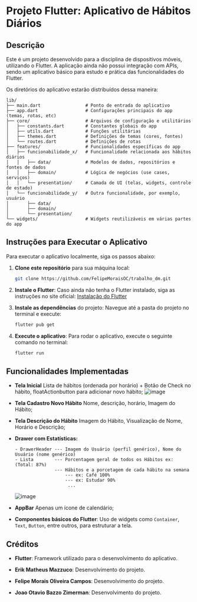 # Projeto Flutter: Aplicativo de Hábitos Diários

## Descrição

Este é um projeto desenvolvido para a disciplina de dispositivos móveis, utilizando o Flutter. A aplicação ainda não possui integração com APIs, sendo um aplicativo básico para estudo e prática das funcionalidades do Flutter.

Os diretórios do aplicativo estarão distribuídos dessa maneira:
```
lib/
├── main.dart                 # Ponto de entrada do aplicativo
├── app.dart                  # Configurações principais do app (temas, rotas, etc)
├── core/                     # Arquivos de configuração e utilitários
│   ├── constants.dart        # Constantes globais do app
│   ├── utils.dart            # Funções utilitárias
│   ├── themes.dart           # Definições de temas (cores, fontes)
│   └── routes.dart           # Definições de rotas
├── features/                 # Funcionalidades específicas do app
│   ├── funcionabilidade_x/   # Funcionalidade relacionada aos hábitos diários
│   │   ├── data/             # Modelos de dados, repositórios e fontes de dados
│   │   ├── domain/           # Lógica de negócios (use cases, serviços)
│   │   └── presentation/     # Camada de UI (telas, widgets, controle de estado)
│   └── funcionabilidade_y/   # Outra funcionalidade, por exemplo, usuário
│       ├── data/        
│       ├── domain/
│       └── presentation/
└── widgets/                  # Widgets reutilizáveis em várias partes do app
```

## Instruções para Executar o Aplicativo

Para executar o aplicativo localmente, siga os passos abaixo:

1. **Clone este repositório** para sua máquina local:
    ```bash
    git clone https://github.com/FelipeMoraisOC/trabalho_dm.git
    ```

2. **Instale o Flutter**:
    Caso ainda não tenha o Flutter instalado, siga as instruções no site oficial: [Instalação do Flutter](https://flutter.dev/docs/get-started/install)

3. **Instale as dependências** do projeto:
    Navegue até a pasta do projeto no terminal e execute:
    ```bash
    flutter pub get
    ```

4. **Execute o aplicativo**:
    Para rodar o aplicativo, execute o seguinte comando no terminal:
    ```bash
    flutter run
    ```

## Funcionalidades Implementadas

- **Tela Inicial** Lista de hábitos (ordenada por horário) + Botão de Check no hábito, floatActionbutton para adicionar novo hábito;
![image](https://github.com/user-attachments/assets/7937b195-1ea5-4130-954d-5425e7209ad7)

- **Tela Cadastro Novo Hábito** Nome, descrição, horário, Imagem do Hábito;
- **Tela Descrição do Hábito** Imagem do Hábito, Visualização de Nome, Horário e Descrição;
- **Drawer com Estatísticas:**
  ```
  - DrawerHeader --- Imagem do Usuário (perfil genérico), Nome do Usuário (nome genérico)
  - Lista        --- Porcentagem geral de todos os Hábitos ex: (Total: 87%)
                 --- Hábitos e a porcetagem de cada hábito na semana
                     --- ex: Café 100%
                     --- ex: Estudar 90%
                      ...
  ```
  ![image](https://github.com/user-attachments/assets/a8cf7938-ce18-4819-adaf-5d6d66066de7)

- **AppBar** Apenas um ícone de calendário;
- **Componentes básicos do Flutter**: Uso de widgets como `Container`, `Text`, `Button`, entre outros, para estruturar a tela.

## Créditos

- **Flutter**: Framework utilizado para o desenvolvimento do aplicativo.
  
- **Erik Matheus Mazzuco**: Desenvolvimento do projeto.
- **Felipe Morais Oliveira Campos**: Desenvolvimento do projeto.
- **Joao Otavio Bazzo Zimerman**: Desenvolvimento do projeto.
